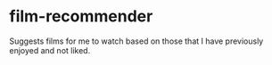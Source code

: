 # film-recommender
Suggests films for me to watch based on those that I have previously enjoyed and not liked.
